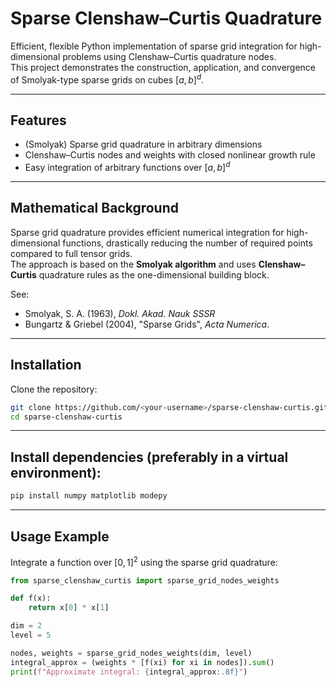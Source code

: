 # Sparse Clenshaw–Curtis Quadrature

Efficient, flexible Python implementation of sparse grid integration for high-dimensional problems using Clenshaw–Curtis quadrature nodes.  
This project demonstrates the construction, application, and convergence of Smolyak-type sparse grids on cubes $[a,b]^d$.

---

## Features

- (Smolyak) Sparse grid quadrature in arbitrary dimensions
- Clenshaw–Curtis nodes and weights with closed nonlinear growth rule
- Easy integration of arbitrary functions over $[a,b]^d$

---

## Mathematical Background

Sparse grid quadrature provides efficient numerical integration for high-dimensional functions, drastically reducing the number of required points compared to full tensor grids.  
The approach is based on the **Smolyak algorithm** and uses **Clenshaw–Curtis** quadrature rules as the one-dimensional building block.

See:  
- Smolyak, S. A. (1963), *Dokl. Akad. Nauk SSSR*  
- Bungartz & Griebel (2004), "Sparse Grids", *Acta Numerica*.

---

## Installation

Clone the repository:
```sh
git clone https://github.com/<your-username>/sparse-clenshaw-curtis.git
cd sparse-clenshaw-curtis
```

---

## Install dependencies (preferably in a virtual environment):

```sh
pip install numpy matplotlib modepy
```

---
## Usage Example
Integrate a function over $[0,1]^2$ using the sparse grid quadrature:
```python
from sparse_clenshaw_curtis import sparse_grid_nodes_weights

def f(x):
    return x[0] * x[1]

dim = 2
level = 5

nodes, weights = sparse_grid_nodes_weights(dim, level)
integral_approx = (weights * [f(xi) for xi in nodes]).sum()
print(f"Approximate integral: {integral_approx:.8f}")
```
